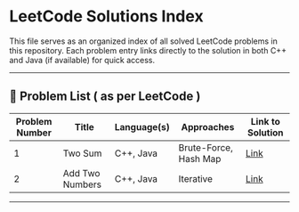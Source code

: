 # LeetCode Solutions Index

This file serves as an organized index of all solved LeetCode problems in this repository. Each problem entry links directly to the solution in both C++ and Java (if available) for quick access.

---

## 📌 Problem List ( as per LeetCode )

| Problem Number | Title               | Language(s) |                 Approaches                 | Link to Solution |
|----------------|---------------------|-------------|--------------------------------------------|------------------|
| 1              | Two Sum             |  C++, Java  | Brute-Force, Hash Map                      | [Link](Solutions/Two-Sum.md) |
| 2              | Add Two Numbers     |  C++, Java  | Iterative                                  | [Link](Solutions/Add-Two-Numbers.md) |


---

